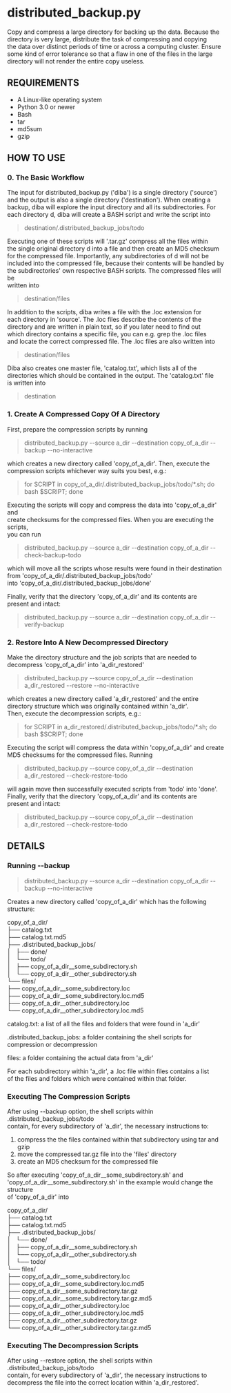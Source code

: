 # distributed_backup.py
Copy and compress a large directory for backing up the data. Because the  
directory is very large, distribute the task of compressing  and copying  
the data over distinct periods of time or across a computing cluster. Ensure  
some kind of error tolerance so that a flaw in one of the files in the large  
directory will not render the entire copy useless.


## REQUIREMENTS

* A Linux-like operating system
* Python 3.0 or newer
* Bash
* tar
* md5sum
* gzip


## HOW TO USE

### 0. The Basic Workflow

The input for distributed_backup.py ('diba') is a single directory ('source')  
and the  output is also a single directory ('destination'). When creating a  
backup, diba will explore the input directory and all its subdirectories. For  
each directory d, diba will create a BASH script and write the script into  
> destination/.distributed_backup_jobs/todo  

Executing one of these scripts will '.tar.gz' compress all the files within  
the single original directory d into a file and then create an MD5 checksum  
for the compressed file. Importantly, any subdirectories of d will not be  
included into the compressed file, because their contents will be handled by  
the subdirectories' own respective BASH scripts. The compressed files will be  
written into  
> destination/files  

In addition to the scripts, diba writes a file with the .loc extension for  
each directory in 'source'. The .loc files describe the contents of the  
directory and are written in plain text, so if you later need to find out  
which directory contains a specific file, you can e.g. grep the .loc files  
and locate the correct compressed file. The .loc files are also written into  
> destination/files  

Diba also creates one master file, 'catalog.txt', which lists all of the  
directories which should be contained in the output. The 'catalog.txt' file  
is written into  
> destination  

### 1. Create A Compressed Copy Of A Directory

First, prepare the compression scripts by running

> distributed_backup.py --source a_dir --destination copy_of_a_dir --backup --no-interactive

which creates a new directory called 'copy_of_a_dir'. Then, execute the  
compression scripts whichever way suits you best, e.g.:

> for SCRIPT in copy_of_a_dir/.distributed_backup_jobs/todo/*.sh; do bash $SCRIPT; done  

Executing the scripts will copy and compress the data into 'copy_of_a_dir' and  
create checksums for the compressed files. When you are executing the scripts,  
you can run 

> distributed_backup.py --source a_dir --destination copy_of_a_dir  --check-backup-todo

which will move all the scripts whose results were found in their destination  
from  'copy_of_a_dir/.distributed_backup_jobs/todo'  
into  'copy_of_a_dir/.distributed_backup_jobs/done'  

Finally, verify that the directory 'copy_of_a_dir' and its contents are  
present and intact:

> distributed_backup.py --source a_dir --destination copy_of_a_dir --verify-backup


### 2. Restore Into A New Decompressed Directory

Make the directory structure and the job scripts that are needed to  
decompress 'copy_of_a_dir' into 'a_dir_restored'

> distributed_backup.py --source copy_of_a_dir --destination a_dir_restored --restore --no-interactive

which creates a new directory called 'a_dir_restored' and the entire  
directory structure which was originally contained within 'a_dir'.  
Then, execute the decompression scripts, e.g.:

> for SCRIPT in a_dir_restored/.distributed_backup_jobs/todo/*.sh; do bash $SCRIPT; done  

Executing the script will compress the data within 'copy_of_a_dir' and create  
MD5 checksums for the compressed files. Running

> distributed_backup.py --source copy_of_a_dir --destination a_dir_restored  --check-restore-todo

will again move then successfully executed scripts from 'todo' into 'done'.  
Finally, verify that the directory  'copy_of_a_dir' and its contents are  
present and intact:

> distributed_backup.py --source copy_of_a_dir --destination a_dir_restored  --check-restore-todo


## DETAILS

### Running --backup

> distributed_backup.py --source a_dir --destination copy_of_a_dir --backup --no-interactive

Creates a new directory called 'copy_of_a_dir' which has the following structure:

copy_of_a_dir/  
├── catalog.txt  
├── catalog.txt.md5  
├── .distributed_backup_jobs/  
│   ├── done/  
│   └── todo/  
│       ├── copy_of_a_dir__some_subdirectory.sh  
│       └── copy_of_a_dir__other_subdirectory.sh  
└── files/  
    ├── copy_of_a_dir__some_subdirectory.loc  
    ├── copy_of_a_dir__some_subdirectory.loc.md5  
    ├── copy_of_a_dir__other_subdirectory.loc  
    └── copy_of_a_dir__other_subdirectory.loc.md5  


catalog.txt: a list of all the files and folders that were found in 'a_dir'  

.distributed_backup_jobs: a folder containing the shell scripts for compression or decompression  

files: a folder containing the actual data from 'a_dir'  

For each subdirectory within 'a_dir', a .loc file within files contains a list  
of the files and folders which were contained within that folder. 

### Executing The Compression Scripts

After using --backup option, the shell scripts within  
.distributed_backup_jobs/todo  
contain, for every subdirectory of 'a_dir', the necessary instructions to:  
1. compress the the files contained within that subdirectory using tar and gzip
2. move the compressed tar.gz file into the 'files' directory
3. create an MD5 checksum for the compressed file

So after executing 'copy_of_a_dir__some_subdirectory.sh' and  
'copy_of_a_dir__some_subdirectory.sh' in the example would change the structure  
of 'copy_of_a_dir' into  

copy_of_a_dir/  
├── catalog.txt  
├── catalog.txt.md5  
├── .distributed_backup_jobs/  
│   └── done/  
│       ├── copy_of_a_dir__some_subdirectory.sh  
│       └── copy_of_a_dir__other_subdirectory.sh  
│   └── todo/  
└── files/  
    ├── copy_of_a_dir__some_subdirectory.loc  
    ├── copy_of_a_dir__some_subdirectory.loc.md5  
    ├── copy_of_a_dir__some_subdirectory.tar.gz  
    ├── copy_of_a_dir__some_subdirectory.tar.gz.md5  
    ├── copy_of_a_dir__other_subdirectory.loc  
    ├── copy_of_a_dir__other_subdirectory.loc.md5  
    ├── copy_of_a_dir__other_subdirectory.tar.gz  
    └── copy_of_a_dir__other_subdirectory.tar.gz.md5  

### Executing The Decompression Scripts

After using --restore option, the shell scripts within  
.distributed_backup_jobs/todo  
contain, for every subdirectory of 'a_dir', the necessary instructions to  
decompress the file into the correct location within 'a_dir_restored'.
